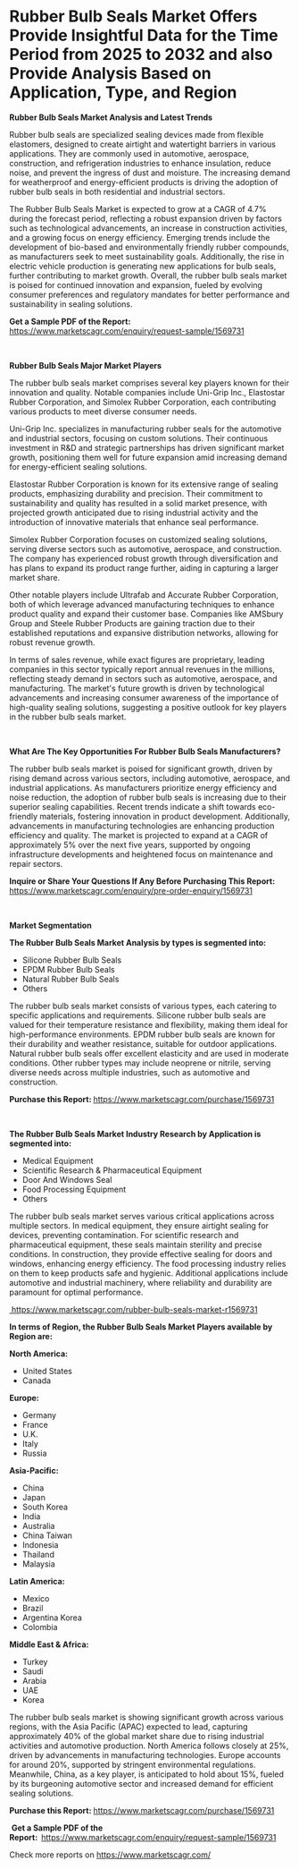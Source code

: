 <p><h1>Rubber Bulb Seals Market Offers Provide Insightful Data for the Time Period from 2025 to 2032 and also Provide Analysis Based on Application, Type, and Region</h1></p><p><strong>Rubber Bulb Seals Market Analysis and Latest Trends</strong></p>
<p><p>Rubber bulb seals are specialized sealing devices made from flexible elastomers, designed to create airtight and watertight barriers in various applications. They are commonly used in automotive, aerospace, construction, and refrigeration industries to enhance insulation, reduce noise, and prevent the ingress of dust and moisture. The increasing demand for weatherproof and energy-efficient products is driving the adoption of rubber bulb seals in both residential and industrial sectors.</p><p>The Rubber Bulb Seals Market is expected to grow at a CAGR of 4.7% during the forecast period, reflecting a robust expansion driven by factors such as technological advancements, an increase in construction activities, and a growing focus on energy efficiency. Emerging trends include the development of bio-based and environmentally friendly rubber compounds, as manufacturers seek to meet sustainability goals. Additionally, the rise in electric vehicle production is generating new applications for bulb seals, further contributing to market growth. Overall, the rubber bulb seals market is poised for continued innovation and expansion, fueled by evolving consumer preferences and regulatory mandates for better performance and sustainability in sealing solutions.</p></p>
<p><strong>Get a Sample PDF of the Report:&nbsp;</strong> <a href="https://www.marketscagr.com/enquiry/request-sample/1569731?utm_campaign=2782&utm_medium=2&utm_source=Github&utm_content=ia&utm_term=25032025&utm_id=rubber-bulb-seals">https://www.marketscagr.com/enquiry/request-sample/1569731</a></p>
<p>&nbsp;</p>
<p><strong>Rubber Bulb Seals Major Market Players</strong></p>
<p><p>The rubber bulb seals market comprises several key players known for their innovation and quality. Notable companies include Uni-Grip Inc., Elastostar Rubber Corporation, and Simolex Rubber Corporation, each contributing various products to meet diverse consumer needs.</p><p>Uni-Grip Inc. specializes in manufacturing rubber seals for the automotive and industrial sectors, focusing on custom solutions. Their continuous investment in R&D and strategic partnerships has driven significant market growth, positioning them well for future expansion amid increasing demand for energy-efficient sealing solutions.</p><p>Elastostar Rubber Corporation is known for its extensive range of sealing products, emphasizing durability and precision. Their commitment to sustainability and quality has resulted in a solid market presence, with projected growth anticipated due to rising industrial activity and the introduction of innovative materials that enhance seal performance.</p><p>Simolex Rubber Corporation focuses on customized sealing solutions, serving diverse sectors such as automotive, aerospace, and construction. The company has experienced robust growth through diversification and has plans to expand its product range further, aiding in capturing a larger market share.</p><p>Other notable players include Ultrafab and Accurate Rubber Corporation, both of which leverage advanced manufacturing techniques to enhance product quality and expand their customer base. Companies like AMSbury Group and Steele Rubber Products are gaining traction due to their established reputations and expansive distribution networks, allowing for robust revenue growth.</p><p>In terms of sales revenue, while exact figures are proprietary, leading companies in this sector typically report annual revenues in the millions, reflecting steady demand in sectors such as automotive, aerospace, and manufacturing. The market's future growth is driven by technological advancements and increasing consumer awareness of the importance of high-quality sealing solutions, suggesting a positive outlook for key players in the rubber bulb seals market.</p></p>
<p>&nbsp;</p>
<p><strong>What Are The Key Opportunities For Rubber Bulb Seals Manufacturers?</strong></p>
<p><p>The rubber bulb seals market is poised for significant growth, driven by rising demand across various sectors, including automotive, aerospace, and industrial applications. As manufacturers prioritize energy efficiency and noise reduction, the adoption of rubber bulb seals is increasing due to their superior sealing capabilities. Recent trends indicate a shift towards eco-friendly materials, fostering innovation in product development. Additionally, advancements in manufacturing technologies are enhancing production efficiency and quality. The market is projected to expand at a CAGR of approximately 5% over the next five years, supported by ongoing infrastructure developments and heightened focus on maintenance and repair sectors.</p></p>
<p><strong>Inquire or Share Your Questions If Any Before Purchasing This Report:</strong> <a href="https://www.marketscagr.com/enquiry/pre-order-enquiry/1569731?utm_campaign=2782&utm_medium=2&utm_source=Github&utm_content=ia&utm_term=25032025&utm_id=rubber-bulb-seals">https://www.marketscagr.com/enquiry/pre-order-enquiry/1569731</a></p>
<p>&nbsp;</p>
<p><strong>Market Segmentation</strong></p>
<p><strong>The Rubber Bulb Seals Market Analysis by types is segmented into:</strong></p>
<p><ul><li>Silicone Rubber Bulb Seals</li><li>EPDM Rubber Bulb Seals</li><li>Natural Rubber Bulb Seals</li><li>Others</li></ul></p>
<p><p>The rubber bulb seals market consists of various types, each catering to specific applications and requirements. Silicone rubber bulb seals are valued for their temperature resistance and flexibility, making them ideal for high-performance environments. EPDM rubber bulb seals are known for their durability and weather resistance, suitable for outdoor applications. Natural rubber bulb seals offer excellent elasticity and are used in moderate conditions. Other rubber types may include neoprene or nitrile, serving diverse needs across multiple industries, such as automotive and construction.</p></p>
<p><strong>Purchase this Report:&nbsp;</strong><a href="https://www.marketscagr.com/purchase/1569731?utm_campaign=2782&utm_medium=2&utm_source=Github&utm_content=ia&utm_term=25032025&utm_id=rubber-bulb-seals">https://www.marketscagr.com/purchase/1569731</a></p>
<p>&nbsp;</p>
<p><strong>The Rubber Bulb Seals Market Industry Research by Application is segmented into:</strong></p>
<p><ul><li>Medical Equipment</li><li>Scientific Research & Pharmaceutical Equipment</li><li>Door And Windows Seal</li><li>Food Processing Equipment</li><li>Others</li></ul></p>
<p><p>The rubber bulb seals market serves various critical applications across multiple sectors. In medical equipment, they ensure airtight sealing for devices, preventing contamination. For scientific research and pharmaceutical equipment, these seals maintain sterility and precise conditions. In construction, they provide effective sealing for doors and windows, enhancing energy efficiency. The food processing industry relies on them to keep products safe and hygienic. Additional applications include automotive and industrial machinery, where reliability and durability are paramount for optimal performance.</p></p>
<p><a href="https://www.marketscagr.com/rubber-bulb-seals-market-r1569731?utm_campaign=2782&utm_medium=2&utm_source=Github&utm_content=ia&utm_term=25032025&utm_id=rubber-bulb-seals">&nbsp;https://www.marketscagr.com/rubber-bulb-seals-market-r1569731</a></p>
<p><strong>In terms of Region, the Rubber Bulb Seals Market Players available by Region are:</strong></p>
<p>
    <p> <strong> North America: </strong>
        <ul>
            <li>United States</li>
            <li>Canada</li>
        </ul>
        </p> 
    <p> <strong> Europe: </strong>
        <ul>
            <li>Germany</li>
            <li>France</li>
            <li>U.K.</li>
            <li>Italy</li>
            <li>Russia</li>
        </ul>
        </p> 
    <p> <strong> Asia-Pacific: </strong>
        <ul>
            <li>China</li>
            <li>Japan</li>
            <li>South Korea</li>
            <li>India</li>
            <li>Australia</li>
            <li>China Taiwan</li>
            <li>Indonesia</li>
            <li>Thailand</li>
            <li>Malaysia</li>
        </ul>
        </p> 
    <p> <strong> Latin America: </strong>
        <ul>
            <li>Mexico</li>
            <li>Brazil</li>
            <li>Argentina Korea</li>
            <li>Colombia</li>
        </ul>
        </p> 
    <p> <strong> Middle East & Africa: </strong>
        <ul>
            <li>Turkey</li>
            <li>Saudi</li>
            <li>Arabia</li>
            <li>UAE</li>
            <li>Korea</li>
        </ul>
    </p>
    </p>
<p><p>The rubber bulb seals market is showing significant growth across various regions, with the Asia Pacific (APAC) expected to lead, capturing approximately 40% of the global market share due to rising industrial activities and automotive production. North America follows closely at 25%, driven by advancements in manufacturing technologies. Europe accounts for around 20%, supported by stringent environmental regulations. Meanwhile, China, as a key player, is anticipated to hold about 15%, fueled by its burgeoning automotive sector and increased demand for efficient sealing solutions.</p></p>
<p><strong>Purchase this Report: </strong><a href="https://www.marketscagr.com/purchase/1569731?utm_campaign=2782&utm_medium=2&utm_source=Github&utm_content=ia&utm_term=25032025&utm_id=rubber-bulb-seals">https://www.marketscagr.com/purchase/1569731</a></p>
<p>&nbsp;<strong>Get a Sample PDF of the Report:&nbsp;&nbsp;</strong><a href="https://www.marketscagr.com/enquiry/request-sample/1569731?utm_campaign=2782&utm_medium=2&utm_source=Github&utm_content=ia&utm_term=25032025&utm_id=rubber-bulb-seals">https://www.marketscagr.com/enquiry/request-sample/1569731</a></p>
<p><strong></strong></p>
<p>Check more reports on <a href="https://www.marketscagr.com/?utm_campaign=2782&utm_medium=2&utm_source=Github&utm_content=ia&utm_term=25032025&utm_id=rubber-bulb-seals">https://www.marketscagr.com/</a></p>
